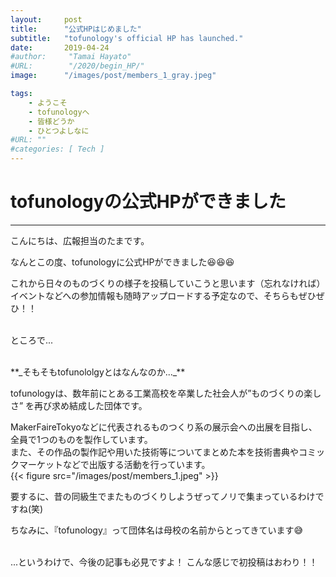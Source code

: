 ```yaml
---
layout:     post
title:      "公式HPはじめました"
subtitle:   "tofunology's official HP has launched."
date:       2019-04-24
#author:     "Tamai Hayato"
#URL:        "/2020/begin_HP/"
image:      "/images/post/members_1_gray.jpeg"

tags:
    - ようこそ
    - tofunologyへ
    - 皆様どうか
    - ひとつよしなに
#URL: ""
#categories: [ Tech ]
---
```


# tofunologyの公式HPができました
*****

こんにちは、広報担当のたまです。  

なんとこの度、tofunologyに公式HPができました😆😆😆  

これから日々のものづくりの様子を投稿していこうと思います（忘れなければ）   
イベントなどへの参加情報も随時アップロードする予定なので、そちらもぜひぜひ！！  
<br>

ところで...  

<br>
**_そもそもtofunololgyとはなんなのか..._**  

tofunologyは、数年前にとある工業高校を卒業した社会人が”ものづくりの楽しさ” を再び求め結成した団体です。

MakerFaireTokyoなどに代表されるものつくり系の展示会への出展を目指し、全員で1つのものを製作しています。  
また、その作品の製作記や用いた技術等についてまとめた本を技術書典やコミックマーケットなどで出版する活動を行っています。  
{{< figure src="/images/post/members_1.jpeg" >}}

要するに、昔の同級生でまたものづくりしようぜってノリで集まっているわけですね(笑)


ちなみに、『tofunology』って団体名は母校の名前からとってきています😅

<br>
...というわけで、今後の記事も必見ですよ！  
こんな感じで初投稿はおわり！！
